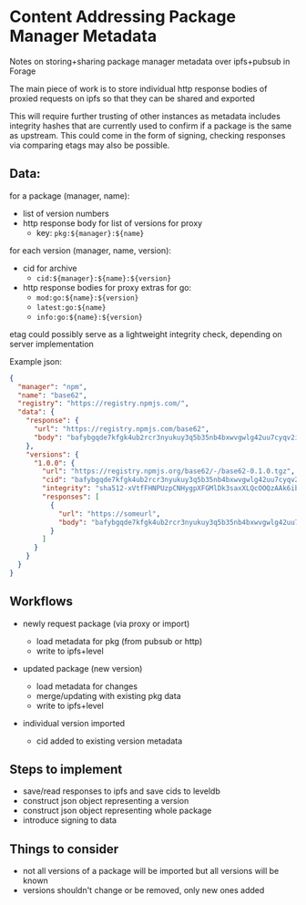 # Content Addressing Package Manager Metadata

Notes on storing+sharing package manager metadata over ipfs+pubsub in Forage

The main piece of work is to store individual http response bodies of proxied requests on ipfs so that they can be shared and exported

This will require further trusting of other instances as metadata includes integrity hashes that are currently used to confirm if a package is the same as upstream. This could come in the form of signing, checking responses via comparing etags may also be possible.

## Data:

for a package (manager, name):
- list of version numbers
- http response body for list of versions for proxy
  - key: `pkg:${manager}:${name}`


for each version (manager, name, version):
- cid for archive
  - `cid:${manager}:${name}:${version}`
- http response bodies for proxy
  extras for go:
    - `mod:go:${name}:${version}`
    - `latest:go:${name}`
    - `info:go:${name}:${version}`

etag could possibly serve as a lightweight integrity check, depending on server implementation

Example json:

```json
{
  "manager": "npm",
  "name": "base62",
  "registry": "https://registry.npmjs.com/",
  "data": {
    "response": {
      "url": "https://registry.npmjs.com/base62",
      "body": "bafybgqde7kfgk4ub2rcr3nyukuy3q5b35nb4bxwvgwlg42uu7cyqv2ihryzurlwt2o"
    },
    "versions": {
      "1.0.0": {
        "url": "https://registry.npmjs.org/base62/-/base62-0.1.0.tgz",
        "cid": "bafybgqde7kfgk4ub2rcr3nyukuy3q5b35nb4bxwvgwlg42uu7cyqv2ihryzurlw",
        "integrity": "sha512-xVtfFHNPUzpCNHygpXFGMlDk3saxXLQcOOQzAAk6ibvlAHgT6W==",
        "responses": [
          {
            "url": "https://someurl",
            "body": "bafybgqde7kfgk4ub2rcr3nyukuy3q5b35nb4bxwvgwlg42uu7cyqv2ihryzurlwt2o"
          }
        ]
      }
    }
  }
}
```

## Workflows

- newly request package (via proxy or import)
  - load metadata for pkg (from pubsub or http)
  - write to ipfs+level

- updated package (new version)
  - load metadata for changes
  - merge/updating with existing pkg data
  - write to ipfs+level

- individual version imported
  - cid added to existing version metadata

## Steps to implement

- save/read responses to ipfs and save cids to leveldb
- construct json object representing a version
- construct json object representing whole package
- introduce signing to data

## Things to consider

- not all versions of a package will be imported but all versions will be known
- versions shouldn't change or be removed, only new ones added
